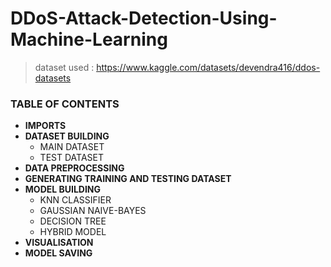 # DDoS-Attack-Detection-Using-Machine-Learning

>dataset used : https://www.kaggle.com/datasets/devendra416/ddos-datasets

### **TABLE OF CONTENTS**   
- **IMPORTS**  
- **DATASET BUILDING**
  - MAIN DATASET    
  - TEST DATASET  
- **DATA PREPROCESSING**   
- **GENERATING TRAINING AND TESTING DATASET**
- **MODEL BUILDING**  
  - KNN CLASSIFIER    
  - GAUSSIAN NAIVE-BAYES  
  - DECISION TREE   
  - HYBRID MODEL  
- **VISUALISATION**  
- **MODEL SAVING**
